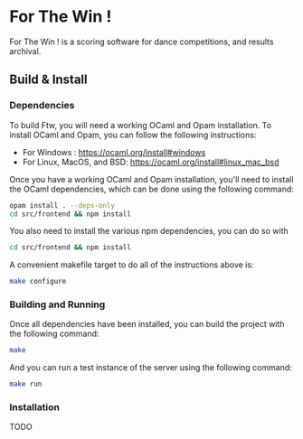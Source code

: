 For The Win !
=============

For The Win ! is a scoring software for dance competitions, and results archival.


Build & Install
---------------

### Dependencies

To build Ftw, you will need a working OCaml and Opam installation. To install
OCaml and Opam, you can follow the following instructions:

- For Windows : https://ocaml.org/install#windows
- For Linux, MacOS, and BSD: https://ocaml.org/install#linux_mac_bsd

Once you have a working OCaml and Opam installation, you'll need to install
the OCaml dependencies, which can be done using the following command:

```sh
opam install . --deps-only
cd src/frontend && npm install
```

You also need to install the various npm dependencies, you can do so with
```sh
cd src/frontend && npm install
```

A convenient makefile target to do all of the instructions above is:
```sh
make configure
```

### Building and Running

Once all dependencies have been installed, you can build the project with the
following command:

```sh
make
```

And you can run a test instance of the server using the following command:

```sh
make run
```

### Installation

TODO
